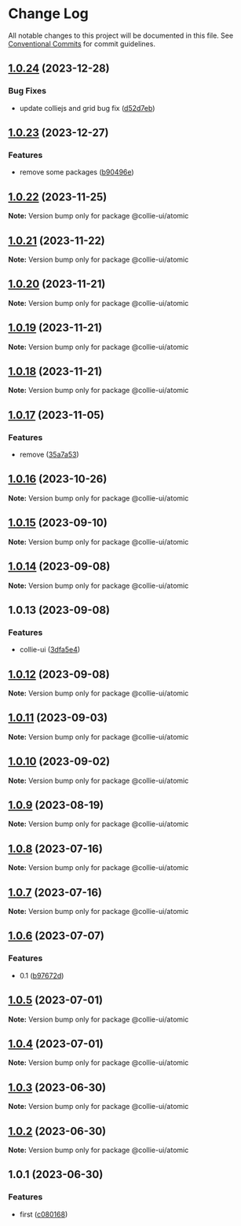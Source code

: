 # Change Log

All notable changes to this project will be documented in this file. See [Conventional Commits](https://conventionalcommits.org) for commit guidelines.

## [1.0.24](https://github.com/collie-ui/collie-ui/compare/@collie-ui/atomic@1.0.23...@collie-ui/atomic@1.0.24) (2023-12-28)

### Bug Fixes

- update colliejs and grid bug fix ([d52d7eb](https://github.com/collie-ui/collie-ui/commit/d52d7eba56323439c4a4d3bc5017d173b713197a))

## [1.0.23](https://github.com/collie-ui/collie-ui/compare/@collie-ui/atomic@1.0.22...@collie-ui/atomic@1.0.23) (2023-12-27)

### Features

- remove some packages ([b90496e](https://github.com/collie-ui/collie-ui/commit/b90496e59c4122cf5459055715ceac9206b9eb8f))

## [1.0.22](https://github.com/collie-ui/collie-ui/compare/@collie-ui/atomic@1.0.21...@collie-ui/atomic@1.0.22) (2023-11-25)

**Note:** Version bump only for package @collie-ui/atomic

## [1.0.21](https://github.com/collie-ui/collie-ui/compare/@collie-ui/atomic@1.0.20...@collie-ui/atomic@1.0.21) (2023-11-22)

**Note:** Version bump only for package @collie-ui/atomic

## [1.0.20](https://github.com/collie-ui/collie-ui/compare/@collie-ui/atomic@1.0.19...@collie-ui/atomic@1.0.20) (2023-11-21)

**Note:** Version bump only for package @collie-ui/atomic

## [1.0.19](https://github.com/collie-ui/collie-ui/compare/@collie-ui/atomic@1.0.18...@collie-ui/atomic@1.0.19) (2023-11-21)

**Note:** Version bump only for package @collie-ui/atomic

## [1.0.18](https://github.com/collie-ui/collie-ui/compare/@collie-ui/atomic@1.0.17...@collie-ui/atomic@1.0.18) (2023-11-21)

**Note:** Version bump only for package @collie-ui/atomic

## [1.0.17](https://github.com/collie-ui/collie-ui/compare/@collie-ui/atomic@1.0.16...@collie-ui/atomic@1.0.17) (2023-11-05)

### Features

- remove ([35a7a53](https://github.com/collie-ui/collie-ui/commit/35a7a531845a08f99114a7d707c83c1e84d0d0e4))

## [1.0.16](https://github.com/collie-ui/collie-ui/compare/@collie-ui/atomic@1.0.15...@collie-ui/atomic@1.0.16) (2023-10-26)

**Note:** Version bump only for package @collie-ui/atomic

## [1.0.15](https://github.com/collie-ui/collie-ui/compare/@collie-ui/atomic@1.0.14...@collie-ui/atomic@1.0.15) (2023-09-10)

**Note:** Version bump only for package @collie-ui/atomic

## [1.0.14](https://github.com/collie-ui/collie-ui/compare/@collie-ui/atomic@1.0.13...@collie-ui/atomic@1.0.14) (2023-09-08)

**Note:** Version bump only for package @collie-ui/atomic

## 1.0.13 (2023-09-08)

### Features

- collie-ui ([3dfa5e4](https://github.com/collie-ui/collie-ui/commit/3dfa5e4eadca863919e9ffbb3dfb9ab726977c7e))

## [1.0.12](https://github.com/collie-ui/collie-ui/compare/@collie-ui/atomic@1.0.11...@collie-ui/atomic@1.0.12) (2023-09-08)

**Note:** Version bump only for package @collie-ui/atomic

## [1.0.11](https://github.com/collie-ui/collie-ui/compare/@collie-ui/atomic@1.0.10...@collie-ui/atomic@1.0.11) (2023-09-03)

**Note:** Version bump only for package @collie-ui/atomic

## [1.0.10](https://github.com/collie-ui/collie-ui/compare/@collie-ui/atomic@1.0.9...@collie-ui/atomic@1.0.10) (2023-09-02)

**Note:** Version bump only for package @collie-ui/atomic

## [1.0.9](https://github.com/collie-ui/collie-ui/compare/@collie-ui/atomic@1.0.8...@collie-ui/atomic@1.0.9) (2023-08-19)

**Note:** Version bump only for package @collie-ui/atomic

## [1.0.8](https://github.com/collie-ui/collie-ui/compare/@collie-ui/atomic@1.0.7...@collie-ui/atomic@1.0.8) (2023-07-16)

**Note:** Version bump only for package @collie-ui/atomic

## [1.0.7](https://github.com/collie-ui/collie-ui/compare/@collie-ui/atomic@1.0.6...@collie-ui/atomic@1.0.7) (2023-07-16)

**Note:** Version bump only for package @collie-ui/atomic

## [1.0.6](https://github.com/collie-ui/collie-ui/compare/@collie-ui/atomic@1.0.5...@collie-ui/atomic@1.0.6) (2023-07-07)

### Features

- 0.1 ([b97672d](https://github.com/collie-ui/collie-ui/commit/b97672d7355db24fc8564651cbabeaa4114f3f04))

## [1.0.5](https://github.com/collie-ui/collie-ui/compare/@collie-ui/atomic@1.0.4...@collie-ui/atomic@1.0.5) (2023-07-01)

**Note:** Version bump only for package @collie-ui/atomic

## [1.0.4](https://github.com/collie-ui/collie-ui/compare/@collie-ui/atomic@1.0.3...@collie-ui/atomic@1.0.4) (2023-07-01)

**Note:** Version bump only for package @collie-ui/atomic

## [1.0.3](https://github.com/collie-ui/collie-ui/compare/@collie-ui/atomic@1.0.1...@collie-ui/atomic@1.0.3) (2023-06-30)

**Note:** Version bump only for package @collie-ui/atomic

## [1.0.2](https://github.com/collie-ui/collie-ui/compare/@collie-ui/atomic@1.0.1...@collie-ui/atomic@1.0.2) (2023-06-30)

**Note:** Version bump only for package @collie-ui/atomic

## 1.0.1 (2023-06-30)

### Features

- first ([c080168](https://github.com/collie-ui/collie-ui/commit/c08016812d92193e95c9600e6121a9e57c6a9165))
